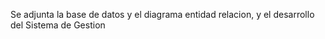  Se adjunta la base de datos y el diagrama entidad relacion, y el desarrollo del Sistema de Gestion


